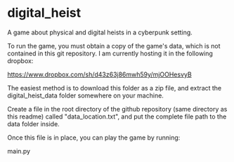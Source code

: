 digital_heist
=============

A game about physical and digital heists in a cyberpunk setting.


To run the game, you must obtain a copy of the game's data,
which is not contained in this git repository. I am currently
hosting it in the following dropbox:

https://www.dropbox.com/sh/d43z63j86mwh59y/mjOOHesvyB

The easiest method is to download this folder as a zip file,
and extract the digital_heist_data folder somewhere on your machine.

Create a file in the root directory of the github repository (same
directory as this readme) called "data_location.txt", and put the
complete file path to the data folder inside.

Once this file is in place, you can play the game by running:

main.py
